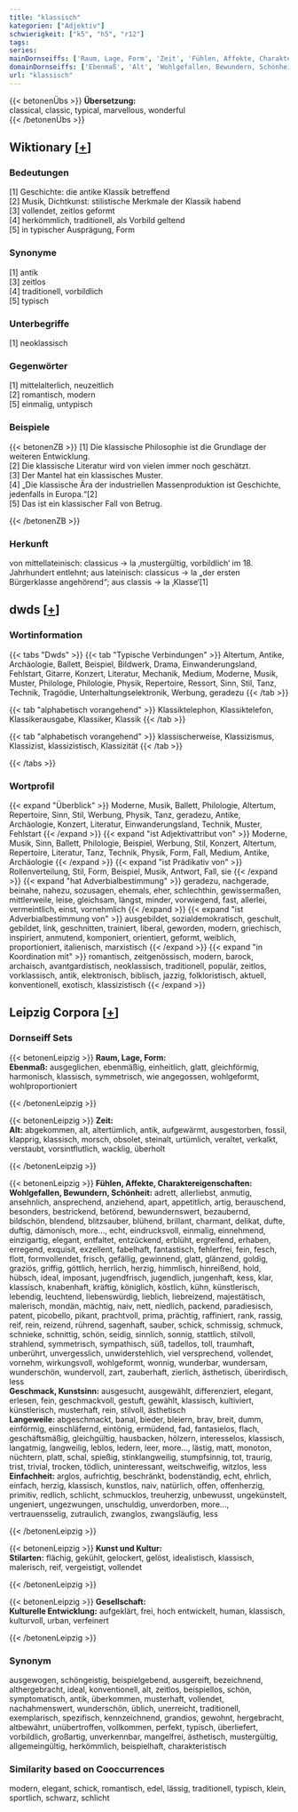 ```yaml
---
title: "klassisch"
kategorien: ["Adjektiv"]
schwierigkeit: ["k5", "h5", "r12"]
tags:
series:
mainDornseiffs: ['Raum, Lage, Form', 'Zeit', 'Fühlen, Affekte, Charaktereigenschaften', 'Kunst und Kultur', 'Gesellschaft']
domainDornseiffs: ['Ebenmaß', 'Alt', 'Wohlgefallen, Bewundern, Schönheit', 'Geschmack, Kunstsinn', 'Langeweile', 'Einfachheit', 'Stilarten', 'Kulturelle Entwicklung']
url: "klassisch"
---
```


{{< betonenÜbs >}}
**Übersetzung:**  
classical, classic, typical, marvellous, wonderful  
{{< /betonenÜbs >}}

## Wiktionary [[+](https://de.wiktionary.org/wiki/klassisch)]

### Bedeutungen
[1] Geschichte: die antike Klassik betreffend  
[2] Musik, Dichtkunst: stilistische Merkmale der Klassik habend  
[3] vollendet, zeitlos geformt  
[4] herkömmlich, traditionell, als Vorbild geltend  
[5] in typischer Ausprägung, Form  

### Synonyme
[1] antik  
[3] zeitlos  
[4] traditionell, vorbildlich  
[5] typisch  

### Unterbegriffe
[1] neoklassisch  

### Gegenwörter
[1] mittelalterlich, neuzeitlich  
[2] romantisch, modern  
[5] einmalig, untypisch  

### Beispiele
{{< betonenZB >}}
[1] Die klassische Philosophie ist die Grundlage der weiteren Entwicklung.  
[2] Die klassische Literatur wird von vielen immer noch geschätzt.  
[3] Der Mantel hat ein klassisches Muster.  
[4] „Die klassische Ära der industriellen Massenproduktion ist Geschichte, jedenfalls in Europa.“[2]  
[5] Das ist ein klassischer Fall von Betrug.  

{{< /betonenZB >}}
### Herkunft
von mittellateinisch: classicus → la ‚mustergültig, vorbildlich‘ im 18. Jahrhundert entlehnt; aus lateinisch: classicus → la „der ersten Bürgerklasse angehörend“; aus classis → la ‚Klasse‘[1]  



## dwds [[+](https://www.dwds.de/wb/klassisch)]

### Wortinformation
{{< tabs "Dwds" >}}
{{< tab "Typische Verbindungen" >}}
Altertum, Antike, Archäologie, Ballett, Beispiel, Bildwerk, Drama, Einwanderungsland, Fehlstart, Gitarre, Konzert, Literatur, Mechanik, Medium, Moderne, Musik, Muster, Philologe, Philologie, Physik, Repertoire, Ressort, Sinn, Stil, Tanz, Technik, Tragödie, Unterhaltungselektronik, Werbung, geradezu
{{< /tab >}}

{{< tab "alphabetisch vorangehend" >}}
Klassiktelephon, Klassiktelefon, Klassikerausgabe, Klassiker, Klassik
{{< /tab >}}

{{< tab "alphabetisch vorangehend" >}}
klassischerweise, Klassizismus, Klassizist, klassizistisch, Klassizität
{{< /tab >}}

{{< /tabs >}}

### Wortprofil
{{< expand "Überblick" >}} Moderne, Musik, Ballett, Philologie, Altertum, Repertoire, Sinn, Stil, Werbung, Physik, Tanz, geradezu, Antike, Archäologie, Konzert, Literatur, Einwanderungsland, Technik, Muster, Fehlstart {{< /expand >}}
{{< expand "ist Adjektivattribut von" >}} Moderne, Musik, Sinn, Ballett, Philologie, Beispiel, Werbung, Stil, Konzert, Altertum, Repertoire, Literatur, Tanz, Technik, Physik, Form, Fall, Medium, Antike, Archäologie {{< /expand >}}
{{< expand "ist Prädikativ von" >}} Rollenverteilung, Stil, Form, Beispiel, Musik, Antwort, Fall, sie {{< /expand >}}
{{< expand "hat Adverbialbestimmung" >}} geradezu, nachgerade, beinahe, nahezu, sozusagen, ehemals, eher, schlechthin, gewissermaßen, mittlerweile, leise, gleichsam, längst, minder, vorwiegend, fast, allerlei, vermeintlich, einst, vornehmlich {{< /expand >}}
{{< expand "ist Adverbialbestimmung von" >}} ausgebildet, sozialdemokratisch, geschult, gebildet, link, geschnitten, trainiert, liberal, geworden, modern, griechisch, inspiriert, anmutend, komponiert, orientiert, geformt, weiblich, proportioniert, italienisch, marxistisch {{< /expand >}}
{{< expand "in Koordination mit" >}} romantisch, zeitgenössisch, modern, barock, archaisch, avantgardistisch, neoklassisch, traditionell, populär, zeitlos, vorklassisch, antik, elektronisch, biblisch, jazzig, folkloristisch, aktuell, konventionell, exotisch, klassizistisch {{< /expand >}}

## Leipzig Corpora [[+](https://corpora.uni-leipzig.de/en/res?word=klassisch&corpusId=deu_newscrawl-public_2018)]

### Dornseiff Sets
{{< betonenLeipzig >}}
**Raum, Lage, Form:**  
**Ebenmaß:** ausgeglichen, ebenmäßig, einheitlich, glatt, gleichförmig, harmonisch, klassisch, symmetrisch, wie angegossen, wohlgeformt, wohlproportioniert  

{{< /betonenLeipzig >}}


{{< betonenLeipzig >}}
**Zeit:**  
**Alt:** abgekommen, alt, altertümlich, antik, aufgewärmt, ausgestorben, fossil, klapprig, klassisch, morsch, obsolet, steinalt, urtümlich, veraltet, verkalkt, verstaubt, vorsintflutlich, wacklig, überholt  

{{< /betonenLeipzig >}}


{{< betonenLeipzig >}}
**Fühlen, Affekte, Charaktereigenschaften:**  
**Wohlgefallen, Bewundern, Schönheit:** adrett, allerliebst, anmutig, ansehnlich, ansprechend, anziehend, apart, appetitlich, artig, berauschend, besonders, bestrickend, betörend, bewundernswert, bezaubernd, bildschön, blendend, blitzsauber, blühend, brillant, charmant, delikat, dufte, duftig, dämonisch, more..., echt, eindrucksvoll, einmalig, einnehmend, einzigartig, elegant, entfaltet, entzückend, erblüht, ergreifend, erhaben, erregend, exquisit, exzellent, fabelhaft, fantastisch, fehlerfrei, fein, fesch, flott, formvollendet, frisch, gefällig, gewinnend, glatt, glänzend, goldig, graziös, griffig, göttlich, herrlich, herzig, himmlisch, hinreißend, hold, hübsch, ideal, imposant, jugendfrisch, jugendlich, jungenhaft, kess, klar, klassisch, knabenhaft, kräftig, königlich, köstlich, kühn, künstlerisch, lebendig, leuchtend, liebenswürdig, lieblich, liebreizend, majestätisch, malerisch, mondän, mächtig, naiv, nett, niedlich, packend, paradiesisch, patent, picobello, pikant, prachtvoll, prima, prächtig, raffiniert, rank, rassig, reif, rein, reizend, rührend, sagenhaft, sauber, schick, schmissig, schmuck, schnieke, schnittig, schön, seidig, sinnlich, sonnig, stattlich, stilvoll, strahlend, symmetrisch, sympathisch, süß, tadellos, toll, traumhaft, unberührt, unvergesslich, unwiderstehlich, viel versprechend, vollendet, vornehm, wirkungsvoll, wohlgeformt, wonnig, wunderbar, wundersam, wunderschön, wundervoll, zart, zauberhaft, zierlich, ästhetisch, überirdisch, less  
**Geschmack, Kunstsinn:** ausgesucht, ausgewählt, differenziert, elegant, erlesen, fein, geschmackvoll, gestuft, gewählt, klassisch, kultiviert, künstlerisch, musterhaft, rein, stilvoll, ästhetisch  
**Langeweile:** abgeschmackt, banal, bieder, bleiern, brav, breit, dumm, einförmig, einschläfernd, eintönig, ermüdend, fad, fantasielos, flach, geschäftsmäßig, gleichgültig, hausbacken, hölzern, interesselos, klassisch, langatmig, langweilig, leblos, ledern, leer, more..., lästig, matt, monoton, nüchtern, platt, schal, spießig, stinklangweilig, stumpfsinnig, tot, traurig, trist, trivial, trocken, tödlich, uninteressant, weitschweifig, witzlos, less  
**Einfachheit:** arglos, aufrichtig, beschränkt, bodenständig, echt, ehrlich, einfach, herzig, klassisch, kunstlos, naiv, natürlich, offen, offenherzig, primitiv, redlich, schlicht, schmucklos, treuherzig, unbewusst, ungekünstelt, ungeniert, ungezwungen, unschuldig, unverdorben, more..., vertrauensselig, zutraulich, zwanglos, zwangsläufig, less  

{{< /betonenLeipzig >}}


{{< betonenLeipzig >}}
**Kunst und Kultur:**  
**Stilarten:** flächig, gekühlt, gelockert, gelöst, idealistisch, klassisch, malerisch, reif, vergeistigt, vollendet  

{{< /betonenLeipzig >}}


{{< betonenLeipzig >}}
**Gesellschaft:**  
**Kulturelle Entwicklung:** aufgeklärt, frei, hoch entwickelt, human, klassisch, kulturvoll, urban, verfeinert  

{{< /betonenLeipzig >}}

### Synonym
ausgewogen, schöngeistig, beispielgebend, ausgereift, bezeichnend, althergebracht, ideal, konventionell, alt, zeitlos, beispiellos, schön, symptomatisch, antik, überkommen, musterhaft, vollendet, nachahmenswert, wunderschön, üblich, unerreicht, traditionell, exemplarisch, spezifisch, kennzeichnend, grandios, gewohnt, hergebracht, altbewährt, unübertroffen, vollkommen, perfekt, typisch, überliefert, vorbildlich, großartig, unverkennbar, mangelfrei, ästhetisch, mustergültig, allgemeingültig, herkömmlich, beispielhaft, charakteristisch


### Similarity based on Cooccurrences
modern, elegant, schick, romantisch, edel, lässig, traditionell, typisch, klein, sportlich, schwarz, schlicht

